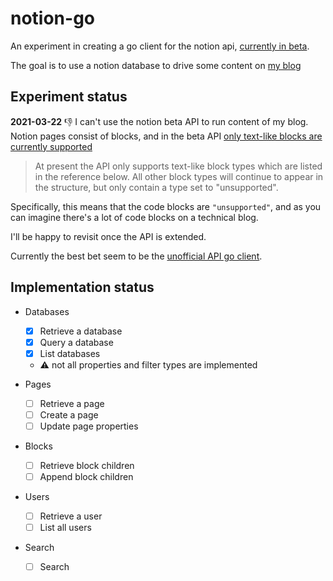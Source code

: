 # notion-go

An experiment in creating a go client for the notion
api, [currently in beta](https://twitter.com/NotionHQ/status/1392883313757409284).

The goal is to use a notion database to drive some content on [my blog](https://kupczynski.info)

## Experiment status

**2021-03-22** 👎 I can't use the notion beta API to run content of my blog. Notion pages consist of blocks, and in the
beta API [only text-like blocks are currently supported](https://developers.notion.com/reference/block)

> At present the API only supports text-like block types which are listed in the reference below. All other block types will continue to appear in the structure, but only contain a type set to "unsupported".

Specifically, this means that the code blocks are `"unsupported"`, and as you can imagine there's a lot of code blocks
on a technical blog.

I'll be happy to revisit once the API is extended.

Currently the best bet seem to be the [unofficial API go client](https://github.com/kjk/notionapi).

## Implementation status

* Databases
    - [x] Retrieve a database
    - [x] Query a database
    - [x] List databases
    - ⚠️ not all properties and filter types are implemented

* Pages
    - [ ] Retrieve a page
    - [ ] Create a page
    - [ ] Update page properties

* Blocks
    - [ ] Retrieve block children
    - [ ] Append block children

* Users
    - [ ] Retrieve a user
    - [ ] List all users

* Search
    - [ ] Search

